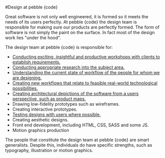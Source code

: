 #Design at pebble {code}

Great software is not only well engineered, it is formed so it meets the needs of its users perfectly. At pebble {code} the design team is responsible for making sure our products are perfectly formed. The form of software is not simply the paint on the surface. In fact most of the design work lies "under the hood". 

The design team at pebble {code} is responsible for:

* [Conducting exciting, insightful and productive workshops with clients to establish requirements.](./workshops/workshops.md)
* [Conducting appropriate research into the subject area.](./ux-research/contextual-inquiry.md)
* [Understanding the current state of workflow of the people for whom we are designing.](./ux-tools/current-state-workflow.md)
* [Creating new workflows that relate to feasible real-world technological possibilities.](./ux-tools/future-state-workflow.md)
* [Creating architectural depictions of the software from a users perspective, such as product maps.](./ux-tools/product-maps.md)
* Drawing low-fidelity prototypes such as wireframes.
* Creating interactive prototypes.
* [Testing designs with users where possible.](./ux-research/user-testing.md)
* Creating aesthetic designs.
* Front end development, including HTML, CSS, SASS and some JS.  
* Motion graphics production

The people that constitute the design team at pebble {code} are smart generalists. Despite this, individuals do have specific strengths, such as typography, illustration or motion graphics. 